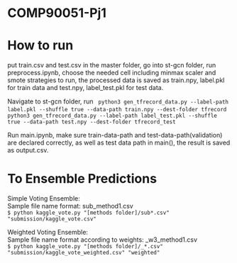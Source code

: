 # COMP90051-Pj1
# How to run
put train.csv and test.csv in the master folder, go into st-gcn folder, run preprocess.ipynb, choose the needed cell including minmax scaler and smote strategies to run, the processed data is saved as train.npy, label.pkl for train data and test.npy, label_test.pkl for test data.

Navigate to st-gcn folder, run ` python3 gen_tfrecord_data.py --label-path label.pkl --shuffle true --data-path train.npy --dest-folder tfrecord`
` python3 gen_tfrecord_data.py --label-path label_test.pkl --shuffle true --data-path test.npy --dest-folder tfrecord_test`

Run main.ipynb, make sure train-data-path and test-data-path(validation) are declared correctly, as well as test data path in main(), the result is saved as output.csv.

# To Ensemble Predictions  
Simple Voting Ensemble:   
Sample file name format: sub_method1.csv  
`$ python kaggle_vote.py "[methods folder]/sub*.csv" "submission/kaggle_vote.csv" `

Weighted Voting Ensemble:  
Sample file name format according to weights: \_w3_method1.csv  
`$ python kaggle_vote.py "[methods folder]/_*.csv" "submission/kaggle_vote_weighted.csv" "weighted" `
